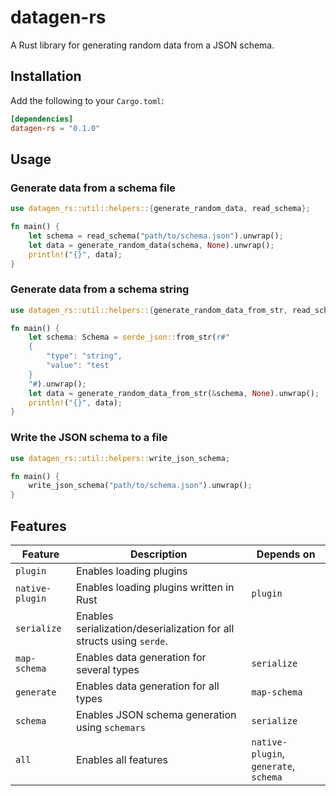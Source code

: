 # datagen-rs

A Rust library for generating random data from a JSON schema.

## Installation

Add the following to your `Cargo.toml`:

```toml
[dependencies]
datagen-rs = "0.1.0"
```

## Usage

### Generate data from a schema file

```rust
use datagen_rs::util::helpers::{generate_random_data, read_schema};

fn main() {
    let schema = read_schema("path/to/schema.json").unwrap();
    let data = generate_random_data(schema, None).unwrap();
    println!("{}", data);
}
```

### Generate data from a schema string

```rust
use datagen_rs::util::helpers::{generate_random_data_from_str, read_schema};

fn main() {
    let schema: Schema = serde_json::from_str(r#"
    {
        "type": "string",
        "value": "test
    }
    "#).unwrap();
    let data = generate_random_data_from_str(&schema, None).unwrap();
    println!("{}", data);
}
```

### Write the JSON schema to a file

```rust
use datagen_rs::util::helpers::write_json_schema;

fn main() {
    write_json_schema("path/to/schema.json").unwrap();
}
```

## Features

| Feature         | Description                                                          | Depends on                            |
| --------------- | -------------------------------------------------------------------- | ------------------------------------- |
| `plugin`        | Enables loading plugins                                              |                                       |
| `native-plugin` | Enables loading plugins written in Rust                              | `plugin`                              |
| `serialize`     | Enables serialization/deserialization for all structs using `serde`. |                                       |
| `map-schema`    | Enables data generation for several types                            | `serialize`                           |
| `generate`      | Enables data generation for all types                                | `map-schema`                          |
| `schema`        | Enables JSON schema generation using `schemars`                      | `serialize`                           |
| `all`           | Enables all features                                                 | `native-plugin`, `generate`, `schema` |
